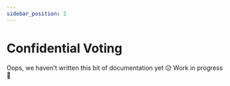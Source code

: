 ```yaml
---
sidebar_position: 2
---
```


# Confidential Voting

 Oops, we haven't written this bit of documentation yet 😥 Work in progress 💪